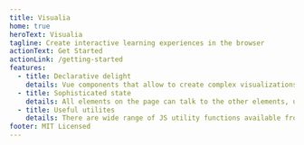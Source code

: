 ```yaml
---
title: Visualia
home: true
heroText: Visualia
tagline: Create interactive learning experiences in the browser
actionText: Get Started
actionLink: /getting-started
features:
  - title: Declarative delight
    details: Vue components that allow to create complex visualizations from simple building blocks.
  - title: Sophisticated state
    details: All elements on the page can talk to the other elements, using global state and events.
  - title: Useful utilites
    details: There are wide range of JS utility functions available from array manipulations to color calculations.
footer: MIT Licensed
---
```

